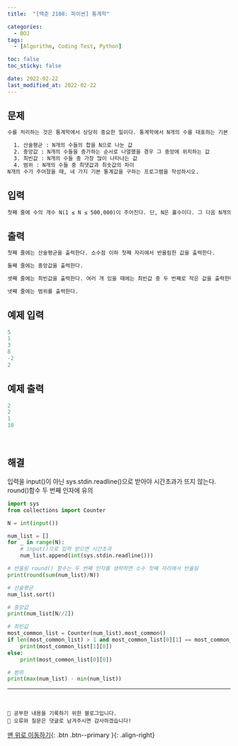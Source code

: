 ```yaml
---
title:  "[백준 2108: 파이썬] 통계학" 

categories:
  - BOJ
tags:
  - [Algorithm, Coding Test, Python]

toc: false
toc_sticky: false

date: 2022-02-22
last_modified_at: 2022-02-22
---
```


## 문제

```html
수를 처리하는 것은 통계학에서 상당히 중요한 일이다. 통계학에서 N개의 수를 대표하는 기본 통계값에는 다음과 같은 것들이 있다. 단, N은 홀수라고 가정하자.

  1. 산술평균 : N개의 수들의 합을 N으로 나눈 값
  2. 중앙값 : N개의 수들을 증가하는 순서로 나열했을 경우 그 중앙에 위치하는 값
  3. 최빈값 : N개의 수들 중 가장 많이 나타나는 값
  4. 범위 : N개의 수들 중 최댓값과 최솟값의 차이
N개의 수가 주어졌을 때, 네 가지 기본 통계값을 구하는 프로그램을 작성하시오.
```


## 입력  
```html
첫째 줄에 수의 개수 N(1 ≤ N ≤ 500,000)이 주어진다. 단, N은 홀수이다. 그 다음 N개의 줄에는 정수들이 주어진다. 입력되는 정수의 절댓값은 4,000을 넘지 않는다.
```

## 출력 
```html 
첫째 줄에는 산술평균을 출력한다. 소수점 이하 첫째 자리에서 반올림한 값을 출력한다.

둘째 줄에는 중앙값을 출력한다.

셋째 줄에는 최빈값을 출력한다. 여러 개 있을 때에는 최빈값 중 두 번째로 작은 값을 출력한다.

넷째 줄에는 범위를 출력한다.
```

## 예제 입력
```python
5
1
3
8
-2
2
```

## 예제 출력
```python
2
2
1
10
```

<br>

## 해결

입력을 input()이 아닌 sys.stdin.readline()으로 받아야 시간초과가 뜨지 않는다.  
round()함수 두 번째 인자에 유의

```python
import sys
from collections import Counter

N = int(input())

num_list = []
for _ in range(N):
    # input()으로 입력 받으면 시간초과
    num_list.append(int(sys.stdin.readline()))

# 반올림 round() 함수는 두 번째 인자를 생략하면 소수 첫째 자리에서 반올림
print(round(sum(num_list)/N))

# 산술평균
num_list.sort()

# 중앙값
print(num_list[N//2])

# 최빈값
most_common_list = Counter(num_list).most_common()
if len(most_common_list) > 1 and most_common_list[0][1] == most_common_list[1][1]:
    print(most_common_list[1][0])
else:
    print(most_common_list[0][0])

# 범위
print(max(num_list) - min(num_list))
```


***
<br>

    💾 공부한 내용을 기록하기 위한 블로그입니다.
    📄 오류와 질문은 댓글로 남겨주시면 감사하겠습니다!

[맨 위로 이동하기](#){: .btn .btn--primary }{: .align-right}